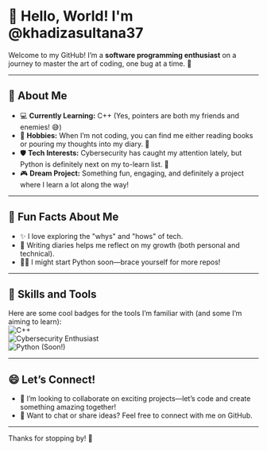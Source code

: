# 👋 Hello, World! I'm @khadizasultana37

Welcome to my GitHub! I’m a **software programming enthusiast** on a journey to master the art of coding, one bug at a time. 🚀

---

## 🌟 About Me
- 💻 **Currently Learning:** C++ (Yes, pointers are both my friends and enemies! 😅)  
- 📖 **Hobbies:** When I’m not coding, you can find me either reading books or pouring my thoughts into my diary. 📝  
- 🛡️ **Tech Interests:** Cybersecurity has caught my attention lately, but Python is definitely next on my to-learn list. 🐍  
- 🎮 **Dream Project:** Something fun, engaging, and definitely a project where I learn a lot along the way!  

---

## 🌈 Fun Facts About Me
- ✨ I love exploring the "whys" and "hows" of tech.  
- 📜 Writing diaries helps me reflect on my growth (both personal and technical).  
- 🐱‍💻 I might start Python soon—brace yourself for more repos!  

---

## 💪 Skills and Tools
Here are some cool badges for the tools I’m familiar with (and some I’m aiming to learn):  
![C++](https://img.shields.io/badge/C%2B%2B-%2300599C.svg?style=for-the-badge&logo=c%2B%2B&logoColor=white)  
![Cybersecurity Enthusiast](https://img.shields.io/badge/Cybersecurity-%23239120.svg?style=for-the-badge&logo=security&logoColor=white)  
![Python (Soon!)](https://img.shields.io/badge/Python-%2314354C.svg?style=for-the-badge&logo=python&logoColor=white)

---

## 😄 Let’s Connect!
- 💞️ I’m looking to collaborate on exciting projects—let’s code and create something amazing together!  
- 💌 Want to chat or share ideas? Feel free to connect with me on GitHub.

---

Thanks for stopping by! 🌟
